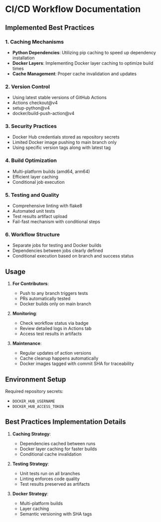 # CI/CD Workflow Documentation


## Implemented Best Practices

### 1. Caching Mechanisms
- **Python Dependencies**: Utilizing pip caching to speed up dependency installation
- **Docker Layers**: Implementing Docker layer caching to optimize build times
- **Cache Management**: Proper cache invalidation and updates

### 2. Version Control
- Using latest stable versions of GitHub Actions
- Actions checkout@v4
- setup-python@v4
- docker/build-push-action@v4

### 3. Security Practices
- Docker Hub credentials stored as repository secrets
- Limited Docker image pushing to main branch only
- Using specific version tags along with latest tag

### 4. Build Optimization
- Multi-platform builds (amd64, arm64)
- Efficient layer caching
- Conditional job execution

### 5. Testing and Quality
- Comprehensive linting with flake8
- Automated unit tests
- Test results artifact upload
- Fail-fast mechanism with conditional steps

### 6. Workflow Structure
- Separate jobs for testing and Docker builds
- Dependencies between jobs clearly defined
- Conditional execution based on branch and success status

## Usage

1. **For Contributors**:
   - Push to any branch triggers tests
   - PRs automatically tested
   - Docker builds only on main branch

2. **Monitoring**:
   - Check workflow status via badge
   - Review detailed logs in Actions tab
   - Access test results in artifacts

3. **Maintenance**:
   - Regular updates of action versions
   - Cache cleanup happens automatically
   - Docker images tagged with commit SHA for traceability

## Environment Setup

Required repository secrets:
- `DOCKER_HUB_USERNAME`
- `DOCKER_HUB_ACCESS_TOKEN`

## Best Practices Implementation Details

1. **Caching Strategy**:
   - Dependencies cached between runs
   - Docker layer caching for faster builds
   - Conditional cache invalidation

2. **Testing Strategy**:
   - Unit tests run on all branches
   - Linting enforces code quality
   - Test results preserved as artifacts

3. **Docker Strategy**:
   - Multi-platform builds
   - Layer caching
   - Semantic versioning with SHA tags 